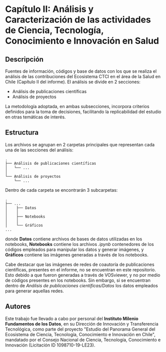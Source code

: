 # Capítulo II: Análisis y Caracterización de las actividades de Ciencia, Tecnología, Conocimiento e Innovación en Salud

## Descripción

Fuentes de información, códigos y base de datos con los que se realiza el análisis de las contribuciones del Ecosistema CTCI en el área de la Salud en Chile (Capítulo II del informe). El análisis se divide en 2 secciones:

- Análisis de publicaciones científicas
- Análisis de proyectos

La metodología adoptada, en ambas subsecciones, incorpora criterios definidos para la toma de decisiones, facilitando la replicabilidad del estudio en otras temáticas de interés.

## Estructura

Los archivos se agrupan en 2 carpetas principales que representan cada una de las secciones del análisis:

    .
    ├── Análisis de publicaciones científicas
    │   └── ... 
    │
    └── Análisis de proyectos
        └── ... 

Dentro de cada carpeta se encontrarán 3 subcarpetas:

    .
    ├── ...
    │    ├── Datos
    │    │
    │    ├── Notebooks
    │    │
    │    └── Gráficos
    ... 

donde **Datos** contiene archivos de bases de datos utilizadas en los notebooks, **Notebooks** contiene los archivos _.ipynb_ contenedores de los códigos empleados para manipular los datos y generar imágenes, y **Gráficos** contiene las imágenes generadas a través de los notebooks.

Cabe destacar que las imágenes de redes de coautoría de publicaciones científicas, presentes en el informe, no se encuentran en este repositorio. Esto debido a que fueron generadas a través de VOSviewer, y no por medio de códigos presentes en los notebooks. Sin embargo, si se encuentran dentro de _Análisis de publicaciones científicas/Datos_ los datos empleados para generar aquellas redes.

## Autores

Este trabajo fue llevado a cabo por personal del **Instituto Milenio Fundamentos de los Datos**, en su Dirección de Innovación y Transferencia Tecnológica, como parte del proyecto "Estudio del
Panorama General del Ecosistema de Ciencia, Tecnología, Conocimiento e Innovación en Chile", mandatado por el Consejo Nacional de Ciencia, Tecnología, Conocimiento e Innovación (Licitación ID 1098710-19-LE23).

